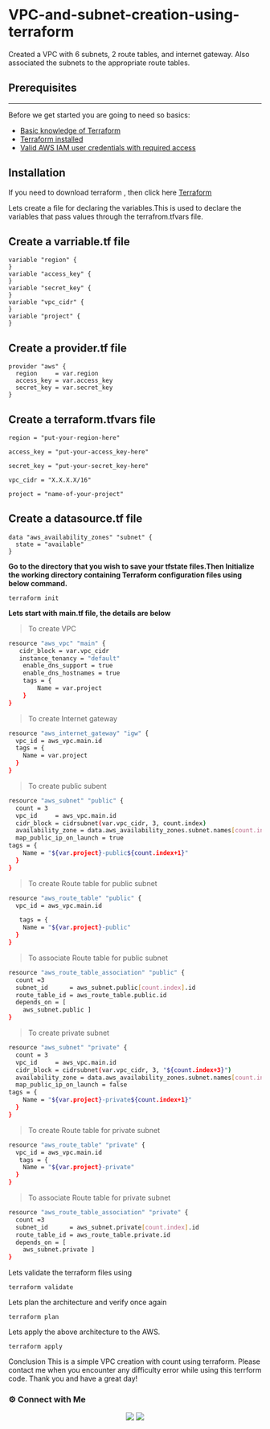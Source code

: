 # VPC-and-subnet-creation-using-terraform

Created a VPC with 6 subnets, 2 route tables, and internet gateway. Also associated the subnets to the appropriate route tables.

## Prerequisites
-------------------------------------------------- 

Before we get started you are going to need so basics:

* [Basic knowledge of Terraform](https://registry.terraform.io/providers/hashicorp/aws/latest/docs)
* [Terraform installed](https://www.terraform.io/downloads)
* [Valid AWS IAM user credentials with required access](https://docs.aws.amazon.com/IAM/latest/UserGuide/id_users_create.html)

## Installation

If you need to download terraform , then click here [Terraform](https://www.terraform.io/downloads)

Lets create a file for declaring the variables.This is used to declare the variables that pass values through the terrafrom.tfvars file.

## Create a varriable.tf file

~~~
variable "region" { 
}
variable "access_key" {
}
variable "secret_key" {
}
variable "vpc_cidr" {
}
variable "project" {
}
~~~

## Create a provider.tf file

~~~
provider "aws" {
  region     = var.region
  access_key = var.access_key
  secret_key = var.secret_key
}
~~~

## Create a terraform.tfvars file

~~~
region = "put-your-region-here"

access_key = "put-your-access_key-here"

secret_key = "put-your-secret_key-here"

vpc_cidr = "X.X.X.X/16"

project = "name-of-your-project"
~~~

## Create a datasource.tf file

~~~
data "aws_availability_zones" "subnet" {
  state = "available"
}
~~~

**Go to the directory that you wish to save your tfstate files.Then Initialize the working directory containing Terraform configuration files using below command.**

~~~
terraform init
~~~

**Lets start with main.tf file, the details are below**

> To create VPC

~~~sh
resource "aws_vpc" "main" {
   cidr_block = var.vpc_cidr
   instance_tenancy = "default"
    enable_dns_support = true
    enable_dns_hostnames = true
    tags = {
        Name = var.project
    }
}
~~~

> To create Internet gateway

~~~sh
resource "aws_internet_gateway" "igw" {
  vpc_id = aws_vpc.main.id
  tags = {
    Name = var.project
  }
}
~~~

> To create public subent

~~~sh
resource "aws_subnet" "public" {
  count = 3
  vpc_id     = aws_vpc.main.id
  cidr_block = cidrsubnet(var.vpc_cidr, 3, count.index)
  availability_zone = data.aws_availability_zones.subnet.names[count.index]
  map_public_ip_on_launch = true
tags = {
    Name = "${var.project}-public${count.index+1}"
  }
}
~~~

> To create Route table for public subnet

~~~sh
resource "aws_route_table" "public" {
  vpc_id = aws_vpc.main.id

   tags = {
    Name = "${var.project}-public"
  }
}
~~~

> To associate Route table for public subnet

~~~sh
resource "aws_route_table_association" "public" {
  count =3 
  subnet_id      = aws_subnet.public[count.index].id
  route_table_id = aws_route_table.public.id
  depends_on = [
    aws_subnet.public ]
}
~~~

> To create private subnet

~~~sh
resource "aws_subnet" "private" {
  count = 3
  vpc_id     = aws_vpc.main.id
  cidr_block = cidrsubnet(var.vpc_cidr, 3, "${count.index+3}")
  availability_zone = data.aws_availability_zones.subnet.names[count.index]
  map_public_ip_on_launch = false
tags = {
    Name = "${var.project}-private${count.index+1}"
  }
}
~~~

> To create Route table for private subnet

~~~sh
resource "aws_route_table" "private" {
  vpc_id = aws_vpc.main.id
   tags = {
    Name = "${var.project}-private"
  }
}
~~~

> To associate Route table for private subnet

~~~sh
resource "aws_route_table_association" "private" {
  count =3 
  subnet_id      = aws_subnet.private[count.index].id
  route_table_id = aws_route_table.private.id
  depends_on = [
    aws_subnet.private ]
}
~~~

Lets validate the terraform files using

```
terraform validate
```

Lets plan the architecture and verify once again

```
terraform plan
```

Lets apply the above architecture to the AWS.

```
terraform apply
```

Conclusion
This is a simple VPC creation with count using terraform. Please contact me when you encounter any difficulty error while using this terrform code. Thank you and have a great day!


### ⚙️ Connect with Me
<p align="center">
<a href="https://www.instagram.com/dev_anand__/"><img src="https://img.shields.io/badge/Instagram-E4405F?style=for-the-badge&logo=instagram&logoColor=white"/></a>
<a href="https://www.linkedin.com/in/dev-anand-477898201/"><img src="https://img.shields.io/badge/LinkedIn-0077B5?style=for-the-badge&logo=linkedin&logoColor=white"/></a>

